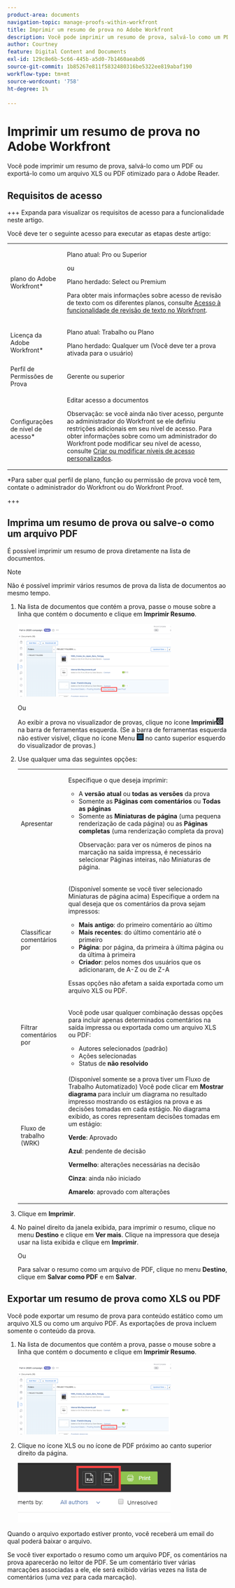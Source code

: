```yaml
---
product-area: documents
navigation-topic: manage-proofs-within-workfront
title: Imprimir um resumo de prova no Adobe Workfront
description: Você pode imprimir um resumo de prova, salvá-lo como um PDF ou exportá-lo como um arquivo XLS ou PDF otimizado para o Adobe Reader.
author: Courtney
feature: Digital Content and Documents
exl-id: 129c8e6b-5c66-445b-a5d0-7b1460aeabd6
source-git-commit: 1b85267e811f5832480316be5322ee819abaf190
workflow-type: tm+mt
source-wordcount: '758'
ht-degree: 1%

---
```


# Imprimir um resumo de prova no Adobe Workfront

Você pode imprimir um resumo de prova, salvá-lo como um PDF ou exportá-lo como um arquivo XLS ou PDF otimizado para o Adobe Reader.

## Requisitos de acesso

+++ Expanda para visualizar os requisitos de acesso para a funcionalidade neste artigo.

Você deve ter o seguinte acesso para executar as etapas deste artigo:

<table style="table-layout:auto"> 
 <col> 
 <col> 
 <tbody> 
  <tr> 
   <td role="rowheader">plano do Adobe Workfront*</td> 
   <td> <p>Plano atual: Pro ou Superior</p> <p>ou</p> <p>Plano herdado: Select ou Premium</p> <p>Para obter mais informações sobre acesso de revisão de texto com os diferentes planos, consulte <a href="/help/quicksilver/administration-and-setup/manage-workfront/configure-proofing/access-to-proofing-functionality.md" class="MCXref xref">Acesso à funcionalidade de revisão de texto no Workfront</a>.</p> </td> 
  </tr> 
  <tr> 
   <td role="rowheader">Licença da Adobe Workfront*</td> 
   <td> <p>Plano atual: Trabalho ou Plano</p> <p>Plano herdado: Qualquer um (Você deve ter a prova ativada para o usuário)</p> </td> 
  </tr> 
  <tr> 
   <td role="rowheader">Perfil de Permissões de Prova </td> 
   <td>Gerente ou superior</td> 
  </tr> 
  <tr> 
   <td role="rowheader">Configurações de nível de acesso*</td> 
   <td> <p>Editar acesso a documentos</p> <p>Observação: se você ainda não tiver acesso, pergunte ao administrador do Workfront se ele definiu restrições adicionais em seu nível de acesso. Para obter informações sobre como um administrador do Workfront pode modificar seu nível de acesso, consulte <a href="../../../administration-and-setup/add-users/configure-and-grant-access/create-modify-access-levels.md" class="MCXref xref">Criar ou modificar níveis de acesso personalizados</a>.</p> </td> 
  </tr> 
 </tbody> 
</table>

&#42;Para saber qual perfil de plano, função ou permissão de prova você tem, contate o administrador do Workfront ou do Workfront Proof.

+++

## Imprima um resumo de prova ou salve-o como um arquivo PDF

É possível imprimir um resumo de prova diretamente na lista de documentos.

>[!NOTE]
>
>Não é possível imprimir vários resumos de prova da lista de documentos ao mesmo tempo.

1. Na lista de documentos que contém a prova, passe o mouse sobre a linha que contém o documento e clique em **Imprimir Resumo**.

   ![proof_printsummary.png](assets/proof-printsummary-350x166.png)

   Ou

   Ao exibir a prova no visualizador de provas, clique no ícone **Imprimir**![](assets/print-icon-in-pv.png) na barra de ferramentas esquerda. (Se a barra de ferramentas esquerda não estiver visível, clique no ícone Menu ![](assets/menu-icon-in-pv.png) no canto superior esquerdo do visualizador de provas.)

1. Use qualquer uma das seguintes opções:

   <table style="table-layout:auto"> 
    <col> 
    <col> 
    <tbody> 
     <tr> 
      <td role="rowheader">Apresentar</td> 
      <td> <p>Especifique o que deseja imprimir:</p> 
       <ul> 
        <li>A <strong>versão atual</strong> ou <strong>todas as versões</strong> da prova</li> 
        <li>Somente as <strong>Páginas com comentários</strong> ou <strong>Todas as páginas</strong></li> 
        <li>Somente as <strong>Miniaturas de página</strong> (uma pequena renderização de cada página) ou as <strong>Páginas completas</strong> (uma renderização completa da prova)<br></li> 
        <p>Observação: para ver os números de pinos na marcação na saída impressa, é necessário selecionar Páginas inteiras, não Miniaturas de página. </p> 
       </ul> </td> 
     </tr> 
     <tr> 
      <td role="rowheader">Classificar comentários por</td> 
      <td> <p>(Disponível somente se você tiver selecionado Miniaturas de página acima) Especifique a ordem na qual deseja que os comentários da prova sejam impressos:</p> 
       <ul> 
        <li><strong>Mais antigo</strong>: do primeiro comentário ao último</li> 
        <li><strong>Mais recentes</strong>: do último comentário até o primeiro</li> 
        <li><strong>Página</strong>: por página, da primeira à última página ou da última à primeira</li> 
        <li><strong>Criador</strong>: pelos nomes dos usuários que os adicionaram, de A-Z ou de Z-A</li> 
       </ul> <p>Essas opções não afetam a saída exportada como um arquivo XLS ou PDF.</p> </td> 
     </tr> 
     <tr> 
      <td role="rowheader">Filtrar comentários por</td> 
      <td> <p>Você pode usar qualquer combinação dessas opções para incluir apenas determinados comentários na saída impressa ou exportada como um arquivo XLS ou PDF:</p> 
       <ul> 
        <li>Autores selecionados (padrão)</li> 
        <li>Ações selecionadas</li> 
        <li>Status de <strong>não resolvido</strong></li> 
       </ul> </td> 
     </tr> 
     <tr> 
      <td role="rowheader">Fluxo de trabalho (WRK)</td> 
      <td> <p>(Disponível somente se a prova tiver um Fluxo de Trabalho Automatizado) Você pode clicar em <strong>Mostrar diagrama</strong> para incluir um diagrama no resultado impresso mostrando os estágios na prova e as decisões tomadas em cada estágio. No diagrama exibido, as cores representam decisões tomadas em um estágio:</p> <p><strong>Verde</strong>: Aprovado</p> <p><strong>Azul</strong>: pendente de decisão</p> <p><strong>Vermelho</strong>: alterações necessárias na decisão</p> <p><strong>Cinza</strong>: ainda não iniciado</p> <p><strong>Amarelo</strong>: aprovado com alterações</p> </td> 
     </tr> 
    </tbody> 
   </table>

1. Clique em **Imprimir**.
1. No painel direito da janela exibida, para imprimir o resumo, clique no menu **Destino** e clique em **Ver mais**. Clique na impressora que deseja usar na lista exibida e clique em **Imprimir**.

   Ou

   Para salvar o resumo como um arquivo de PDF, clique no menu **Destino**, clique em **Salvar como PDF** e em **Salvar**.

## Exportar um resumo de prova como XLS ou PDF

Você pode exportar um resumo de prova para conteúdo estático como um arquivo XLS ou como um arquivo PDF. As exportações de prova incluem somente o conteúdo da prova.

1. Na lista de documentos que contém a prova, passe o mouse sobre a linha que contém o documento e clique em **Imprimir Resumo**.

   ![proof_printsummary.png](assets/proof-printsummary-350x166.png)

1. Clique no ícone XLS ou no ícone de PDF próximo ao canto superior direito da página.

   ![](assets/xls-pdf-icons-350x136.png)

Quando o arquivo exportado estiver pronto, você receberá um email do qual poderá baixar o arquivo.

Se você tiver exportado o resumo como um arquivo PDF, os comentários na prova aparecerão no leitor de PDF. Se um comentário tiver várias marcações associadas a ele, ele será exibido várias vezes na lista de comentários (uma vez para cada marcação).

